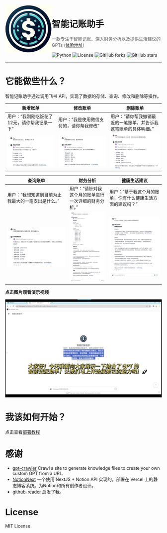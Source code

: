 <img width="150px" src="public/icon.png" align="left"/>

# 智能记账助手

> 一款专注于智能记账、深入财务分析以及提供生活建议的 GPTs ([体验地址](https://chat.openai.com/g/g-vG7XwEfNG-zhi-neng-ji-zhang-zhu-shou))

![Python](https://img.shields.io/badge/python-blue?logo=python&logoColor=white)
![License](https://img.shields.io/github/license/Reborn14/Intelligent-Accounting-Assistant?style=flat&color=green)
![GitHub forks](https://img.shields.io/github/forks/Reborn14/jizhangshortcut?style=flat&color=c56cf0)
![GitHub stars](https://img.shields.io/github/stars/Reborn14/jizhangshortcut?style=flat&color=fff200)
<hr/>

# 它能做些什么？

智能记账助手通过调用飞书 API，实现了数据的存储、查询、修改和删除等操作。

| 新增账单                                     | 修改账单                                 | 删除账单                                                     |
| -------------------------------------------- | ---------------------------------------- | ------------------------------------------------------------ |
| 用户：“我刚刚吃饭花了12元，请你帮我记录一下” | 用户：“我是使用微信支付的，请你帮我修改” | 用户：“请你帮我撤销最近的一笔账单，并告诉我这笔账单的具体明细。” |
| <img src="public\新增账单.jpg"/>             | ![修改账单](./public/修改账单.jpg)       | ![删除账单](./public/删除账单.jpg)                           |

| 查询账单                                           | 财务分析                                             | 健康生活建议                                               |
| -------------------------------------------------- | ---------------------------------------------------- | ---------------------------------------------------------- |
| 用户：“我想知道到目前为止我最大的一笔支出是什么。” | 用户：“请针对我这个月的账单进行一次详细的财务分析。” | 用户：“基于我这个月的账单，你有什么健康生活方面的建议吗？” |
| ![查询账单](./public/查询账单.jpg)                 | ![财务分析](./public/财务分析.jpg)                   | ![健康生活建议](./public/健康生活建议.jpg)                 |

<p><b>点击图片观看演示视频</b></p>
<div align="center">
<a href="https://www.bilibili.com/video/BV1zC4y1X7N9/"><img src="public\封面.jpg" alt=""></a>
</div>

# 我该如何开始？

点击查看[部署教程](Deployment-Tutorial.md)

# 感谢

- [gpt-crawler](https://github.com/BuilderIO/gpt-crawler) Crawl a site to generate knowledge files to create your own custom GPT from a URL.
- [NotionNext](https://github.com/tangly1024/NotionNext) 一个使用 NextJS + Notion API 实现的，部署在 Vercel 上的静态博客系统。为Notion和所有创作者设计。
- [github-reader](https://github.com/sdaaron/github-reader) 启发了我。
# License

MIT License

